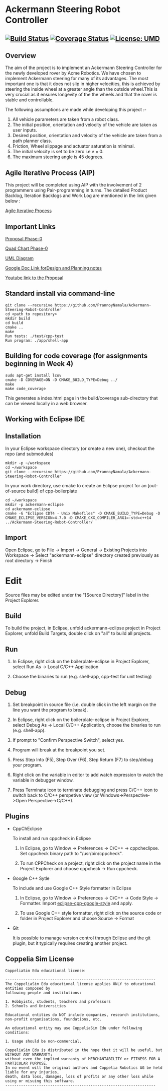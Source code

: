 # Ackermann Steering Robot Controller   
[![Build Status](https://app.travis-ci.com/PrannoyNamala/Ackermann-Steering-Robot-Controller.svg?branch=main)](https://app.travis-ci.com/PrannoyNamala/Ackermann-Steering-Robot-Controller)
[![Coverage Status](https://coveralls.io/repos/github/PrannoyNamala/Ackermann-Steering-Robot-Controller/badge.svg?branch=main)](https://coveralls.io/github/PrannoyNamala/Ackermann-Steering-Robot-Controller?branch=main)
[![License: UMD](https://img.shields.io/badge/License-UMD-blue.svg)](https://github.com/umdjs/umd/blob/master/LICENSE.md)
---

## Overview

The  aim  of  the  project  is  to  implement  an  Ackermann Steering Controller for the newly developed rover by Acme Robotics. We have chosen to implement Ackermann steering for many of its advantages. The most important one is that it does not slip in higher velocities, this is achieved by steering the  inside  wheel at a greater angle than the outside wheel.This is very crucial as it ensures longevity of the the wheels and that the rover is stable and controllable.

The following assumptions are made while developing this project :-

  1. All vehicle parameters are taken from a robot class.
  2. The initial position, orientation and velocity of the vehicle are taken as user inputs.
  3. Desired position, orientation and velocity of the vehicle are taken from a path planner class.
  4. Friction, Wheel slippage and actuator saturation is minimal.
  5. The initial velocity is set to be zero i.e v = 0.
  6. The maximum steering angle is 45 degrees.

## Agile Iterative Process (AIP)
This project will be completed using AIP with the involvement of 2 programmers using Pair-programming in turns. The detailed Product Backlog, Iteration Backlogs and Work Log are mentioned in the link given below :

[Agile Iterative Process](https://docs.google.com/spreadsheets/d/1TurpKACIPiHATKsQIaOi87c1XGEKK-s3Rz6SCzpHQGY/edit?usp=sharing)


## Important Links

[Proposal Phase-0](https://drive.google.com/file/d/1umYMgm8mL1ALpWycH2YrRFYiQv6a0TN-/view?usp=sharing)

[Quad Chart Phase-0](https://docs.google.com/presentation/d/1gxMpzM0_3GOJ_yXR0YypWVg-9wJvwtRXy6T7MfbltXY/edit?usp=sharing)

[UML Diagram](https://drive.google.com/file/d/1Zu3fTrS95gYpkMdT5xp2CJ424eM1xON7/view?usp=sharing)

[Google Doc Link forDesign and Planning notes](https://docs.google.com/document/d/17IL55ZwxBDhujGnLBym4Dkk1ct6glk5DNWoQ6naqwEU/edit?usp=sharing)

[ Youtube link to the Proposal](--------)

## Standard install via command-line
```
git clone --recursive https://github.com/PrannoyNamala/Ackermann-Steering-Robot-Controller
cd <path to repository>
mkdir build
cd build
cmake ..
make
Run tests: ./test/cpp-test
Run program: ./app/shell-app
```

## Building for code coverage (for assignments beginning in Week 4)
```
sudo apt-get install lcov
cmake -D COVERAGE=ON -D CMAKE_BUILD_TYPE=Debug ../
make
make code_coverage
```
This generates a index.html page in the build/coverage sub-directory that can be viewed locally in a web browser.

## Working with Eclipse IDE ##

## Installation

In your Eclipse workspace directory (or create a new one), checkout the repo (and submodules)
```
mkdir -p ~/workspace
cd ~/workspace
git clone --recursive https://github.com/PrannoyNamala/Ackermann-Steering-Robot-Controller
```

In your work directory, use cmake to create an Eclipse project for an [out-of-source build] of cpp-boilerplate

```
cd ~/workspace
mkdir -p ackermann-eclipse
cd ackermann-eclipse
cmake -G "Eclipse CDT4 - Unix Makefiles" -D CMAKE_BUILD_TYPE=Debug -D CMAKE_ECLIPSE_VERSION=4.7.0 -D CMAKE_CXX_COMPILER_ARG1=-std=c++14 ../Ackermann-Steering-Robot-Controller/
```

## Import

Open Eclipse, go to File -> Import -> General -> Existing Projects into Workspace -> 
Select "ackermann-eclipse" directory created previously as root directory -> Finish

# Edit

Source files may be edited under the "[Source Directory]" label in the Project Explorer.


## Build

To build the project, in Eclipse, unfold ackermann-eclipse project in Project Explorer,
unfold Build Targets, double click on "all" to build all projects.

## Run

1. In Eclipse, right click on the boilerplate-eclipse in Project Explorer,
select Run As -> Local C/C++ Application

2. Choose the binaries to run (e.g. shell-app, cpp-test for unit testing)


## Debug


1. Set breakpoint in source file (i.e. double click in the left margin on the line you want 
the program to break).

2. In Eclipse, right click on the boilerplate-eclipse in Project Explorer, select Debug As -> 
Local C/C++ Application, choose the binaries to run (e.g. shell-app).

3. If prompt to "Confirm Perspective Switch", select yes.

4. Program will break at the breakpoint you set.

5. Press Step Into (F5), Step Over (F6), Step Return (F7) to step/debug your program.

6. Right click on the variable in editor to add watch expression to watch the variable in 
debugger window.

7. Press Terminate icon to terminate debugging and press C/C++ icon to switch back to C/C++ 
perspetive view (or Windows->Perspective->Open Perspective->C/C++).


## Plugins

- CppChEclipse

    To install and run cppcheck in Eclipse

    1. In Eclipse, go to Window -> Preferences -> C/C++ -> cppcheclipse.
    Set cppcheck binary path to "/usr/bin/cppcheck".

    2. To run CPPCheck on a project, right click on the project name in the Project Explorer 
    and choose cppcheck -> Run cppcheck.


- Google C++ Sytle

    To include and use Google C++ Style formatter in Eclipse

    1. In Eclipse, go to Window -> Preferences -> C/C++ -> Code Style -> Formatter. 
    Import [eclipse-cpp-google-style][reference-id-for-eclipse-cpp-google-style] and apply.

    2. To use Google C++ style formatter, right click on the source code or folder in 
    Project Explorer and choose Source -> Format

[reference-id-for-eclipse-cpp-google-style]: https://raw.githubusercontent.com/google/styleguide/gh-pages/eclipse-cpp-google-style.xml

- Git

    It is possible to manage version control through Eclipse and the git plugin, but it typically requires creating another project.
    
## Coppelia Sim License
```
CoppeliaSim Edu educational license:

-------------------------------------------------------------------
The CoppeliaSim Edu educational license applies ONLY to educational entities composed by
following people and institutions:

1. Hobbyists, students, teachers and professors
2. Schools and Universities

Educational entities do NOT include companies, research institutions,
non-profit organisations, foundations, etc.

An educational entity may use CoppeliaSim Edu under following conditions:
 
1. Usage should be non-commercial.

CoppeliaSim Edu is distributed in the hope that it will be useful, but WITHOUT ANY WARRANTY;
without even the implied warranty of MERCHANTABILITY or FITNESS FOR A PARTICULAR PURPOSE.
In no event will the original authors and Coppelia Robotics AG be held liable for any injuries,
death, data loss, damages, loss of profits or any other loss while using or misuing this software.
-------------------------------------------------------------------
```
